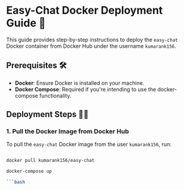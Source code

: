 # Easy-Chat Docker Deployment Guide 🚀

This guide provides step-by-step instructions to deploy the `easy-chat` Docker container from Docker Hub under the username `kumarank156`.

## Prerequisites 🛠

- **Docker**: Ensure Docker is installed on your machine.
- **Docker Compose**: Required if you're intending to use the docker-compose functionality.

## Deployment Steps 🚶‍♂️

### 1. Pull the Docker Image from Docker Hub

To pull the `easy-chat` Docker image from the user `kumarank156`, run:

```bash

docker pull kumarank156/easy-chat

docker-compose up

```bash